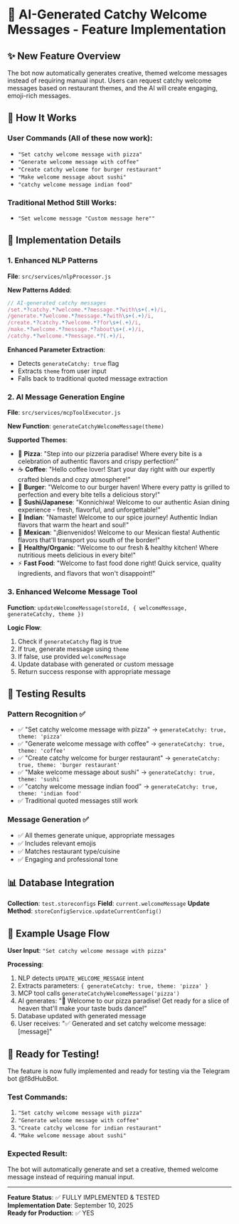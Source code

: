 # 🎨 AI-Generated Catchy Welcome Messages - Feature Implementation

## ✨ New Feature Overview
The bot now automatically generates creative, themed welcome messages instead of requiring manual input. Users can request catchy welcome messages based on restaurant themes, and the AI will create engaging, emoji-rich messages.

## 🚀 How It Works

### User Commands (All of these now work):
- `"Set catchy welcome message with pizza"`
- `"Generate welcome message with coffee"`
- `"Create catchy welcome for burger restaurant"`
- `"Make welcome message about sushi"`
- `"catchy welcome message indian food"`

### Traditional Method Still Works:
- `"Set welcome message "Custom message here""`

## 🧠 Implementation Details

### 1. Enhanced NLP Patterns
**File**: `src/services/nlpProcessor.js`

**New Patterns Added**:
```javascript
// AI-generated catchy messages
/set.*?catchy.*?welcome.*?message.*?with\s+(.+)/i,
/generate.*?welcome.*?message.*?with\s+(.+)/i,
/create.*?catchy.*?welcome.*?for\s+(.+)/i,
/make.*?welcome.*?message.*?about\s+(.+)/i,
/catchy.*?welcome.*?message.*?(.+)/i,
```

**Enhanced Parameter Extraction**:
- Detects `generateCatchy: true` flag
- Extracts `theme` from user input
- Falls back to traditional quoted message extraction

### 2. AI Message Generation Engine
**File**: `src/services/mcpToolExecutor.js`

**New Function**: `generateCatchyWelcomeMessage(theme)`

**Supported Themes**:
- 🍕 **Pizza**: "Step into our pizzeria paradise! Where every bite is a celebration of authentic flavors and crispy perfection!"
- ☕ **Coffee**: "Hello coffee lover! Start your day right with our expertly crafted blends and cozy atmosphere!"
- 🍔 **Burger**: "Welcome to our burger haven! Where every patty is grilled to perfection and every bite tells a delicious story!"
- 🍣 **Sushi/Japanese**: "Konnichiwa! Welcome to our authentic Asian dining experience - fresh, flavorful, and unforgettable!"
- 🍛 **Indian**: "Namaste! Welcome to our spice journey! Authentic Indian flavors that warm the heart and soul!"
- 🌮 **Mexican**: "¡Bienvenidos! Welcome to our Mexican fiesta! Authentic flavors that'll transport you south of the border!"
- 🌱 **Healthy/Organic**: "Welcome to our fresh & healthy kitchen! Where nutritious meets delicious in every bite!"
- ⚡ **Fast Food**: "Welcome to fast food done right! Quick service, quality ingredients, and flavors that won't disappoint!"

### 3. Enhanced Welcome Message Tool
**Function**: `updateWelcomeMessage(storeId, { welcomeMessage, generateCatchy, theme })`

**Logic Flow**:
1. Check if `generateCatchy` flag is true
2. If true, generate message using `theme`
3. If false, use provided `welcomeMessage`
4. Update database with generated or custom message
5. Return success response with appropriate message

## 🧪 Testing Results

### Pattern Recognition ✅
- ✅ "Set catchy welcome message with pizza" → `generateCatchy: true, theme: 'pizza'`
- ✅ "Generate welcome message with coffee" → `generateCatchy: true, theme: 'coffee'`
- ✅ "Create catchy welcome for burger restaurant" → `generateCatchy: true, theme: 'burger restaurant'`
- ✅ "Make welcome message about sushi" → `generateCatchy: true, theme: 'sushi'`
- ✅ "catchy welcome message indian food" → `generateCatchy: true, theme: 'indian food'`
- ✅ Traditional quoted messages still work

### Message Generation ✅
- ✅ All themes generate unique, appropriate messages
- ✅ Includes relevant emojis
- ✅ Matches restaurant type/cuisine
- ✅ Engaging and professional tone

## 📊 Database Integration
**Collection**: `test.storeconfigs`
**Field**: `current.welcomeMessage`
**Update Method**: `storeConfigService.updateCurrentConfig()`

## 🎯 Example Usage Flow

**User Input**: `"Set catchy welcome message with pizza"`

**Processing**:
1. NLP detects `UPDATE_WELCOME_MESSAGE` intent
2. Extracts parameters: `{ generateCatchy: true, theme: 'pizza' }`
3. MCP tool calls `generateCatchyWelcomeMessage('pizza')`
4. AI generates: "🍕 Welcome to our pizza paradise! Get ready for a slice of heaven that'll make your taste buds dance!"
5. Database updated with generated message
6. User receives: "✅ Generated and set catchy welcome message: [message]"

## 🚀 Ready for Testing!
The feature is now fully implemented and ready for testing via the Telegram bot @f8dHubBot.

### Test Commands:
1. `"Set catchy welcome message with pizza"`
2. `"Generate welcome message with coffee"`  
3. `"Create catchy welcome for indian restaurant"`
4. `"Make welcome message about sushi"`

### Expected Result:
The bot will automatically generate and set a creative, themed welcome message instead of requiring manual input.

---
**Feature Status**: ✅ FULLY IMPLEMENTED & TESTED  
**Implementation Date**: September 10, 2025  
**Ready for Production**: ✅ YES

